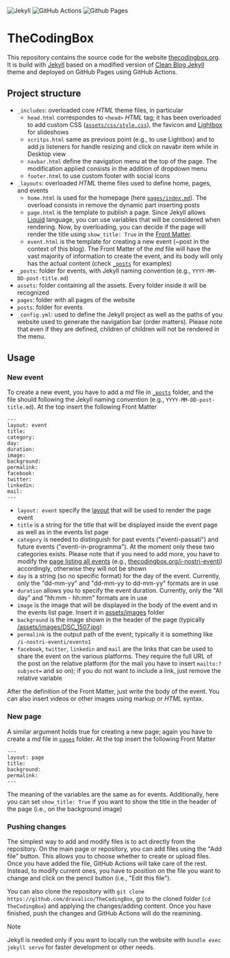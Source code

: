 ![Jekyll](https://img.shields.io/badge/Built%20with-Jekyll-blueviolet?logo=jekyll)
![GitHub Actions](https://img.shields.io/badge/github%20actions-%232671E5.svg?style=for-the-badge&logo=githubactions&logoColor=white)
![Github Pages](https://img.shields.io/badge/github%20pages-121013?style=for-the-badge&logo=github&logoColor=white)

# TheCodingBox

This repository contains the source code for the website [thecodingbox.org](https://thecodingbox.org/). It is build with [Jekyll](https://jekyllrb.com/) based on a modified version of [Clean Blog Jekyll](https://github.com/StartBootstrap/startbootstrap-clean-blog-jekyll) theme and deployed on GitHub Pages using GitHub Actions.

## Project structure

-   `_includes`: overloaded core _HTML_ theme files, in particular
    -   `head.html` correspondes to `<head>` _HTML_ tag; it has been overloaded to add custom CSS ([`assets/css/style.css`](assets/css/style.css)), the favicon and [Lightbox](https://lokeshdhakar.com/projects/lightbox2/) for slideshows
    -   `scritps.html` same as previous point (e.g., to use Lightbox) and to add _js_ listeners for handle resizing and click on navabr item while in Desktop view
    -   `navbar.html` define the navigation menu at the top of the page. The modification applied consists in the addition of dropdown menu
    -   `footer.html` to use custom footer with social icons
-   `_layouts`: overloaded _HTML_ theme files used to define home, pages, and events
    -   `home.html` is used for the homepage (here [`pages/index.md`](pages/index.md)). The overload consists in remove the dynamic part inserting posts
    -   `page.html` is the template to publish a page. Since Jekyll allows [Liquid](https://shopify.github.io/liquid/) language, you can use variables that will be considered when rendering. Now, by overloading, you can decide if the page will render the title using `show_title: True` in the [Front Matter](https://jekyllrb.com/docs/front-matter/).
    -   `event.html` is the template for creating a new event (~post in the context of this blog). The Front Matter of the _md_ file will have the vast majority of information to create the event, and its body will only has the actual content (check [`_posts`](_posts) for examples)
-   `_posts`: folder for events, with Jekyll naming convention (e.g., `YYYY-MM-DD-post-title.md`)
-   `assets`: folder containing all the assets. Every folder inside it will be recognized
-   `pages`: folder with all pages of the website
-   `posts`: folder for events
-   `_config.yml`: used to define the Jekyll project as well as the paths of you website used to generate the navigation bar (order matters). Please note that even if they are defined, children of children will not be rendered in the menu.

## Usage

### New event

To create a new event, you have to add a _md_ file in [`_posts`](_posts) folder, and the file should following the Jekyll naming convention (e.g., `YYYY-MM-DD-post-title.md`). At the top insert the following Front Matter

```
---
layout: event
title:
category:
day:
duration:
image:
background:
permalink:
facebook:
twitter:
linkedin:
mail:
---
```

-   `layout: event` specify the [layout](_layouts/event.html) that will be used to render the page event
-   `title` is a string for the title that will be displayed inside the event page as well as in the events list page
-   `category` is needed to distinguish for past events ("eventi-passati") and future events ("eventi-in-programma"). At the moment only these two categories exists. Please note that if you need to add more, you have to modify the [page listing all events](posts/index.html) (e.g., [thecodingbox.org/i-nostri-eventi](thecodingbox.org/i-nostri-eventi)) accordingly, otherwise they will not be shown
-   `day` is a string (so no specific format) for the day of the event. Currently, only the "dd-mm-yy" and "dd-mm-yy to dd-mm-yy" formats are in use
-   `duration` allows you to specify the event duration. Currently, only the "All day" and "hh:mm - hh:mm" formats are in use
-   `image` is the image that will be displayed in the body of the event and in the events list page. Insert it in [assets/images](assets/images/) folder
-   `background` is the image shown in the header of the page (typically [/assets/images/DSC_1507.jpg](/assets/images/DSC_1507.jpg))
-   `permalink` is the output path of the event; typically it is something like `/i-nostri-eventi/evento1`
-   `facebook`, `twitter`, `linkedin` and `mail` are the links that can be used to share the event on the various platforms. They require the full URL of the post on the relative platform (for the mail you have to insert `mailto:?subject=` and so on); if you do not want to include a link, just remove the relative variable

After the definition of the Front Matter, just write the body of the event. You can also insert videos or other images using markup or _HTML_ syntax.

### New page

A similar argument holds true for creating a new page; again you have to create a _md_ file in [`pages`](pages) folder. At the top insert the following Front Matter

```
---
layout: page
title:
background:
permalink:
---
```

The meaning of the variables are the same as for events. Additionally, here you can set `show_title: True` if you want to show the title in the header of the page (i.e., on the background image)

### Pushing changes

The simplest way to add and modify files is to act directly from the repository. On the main page or repository, you can add files using the "Add file" button. This allows you to choose whether to create or upload files. Once you have added the file, GitHub Actions will take care of the rest. Instead, to modify current ones, you have to position on the file you want to change and click on the pencil button (i.e., "Edit this file").

You can also clone the repository with `git clone https://github.com/dravalico/TheCodingBox`, go to the cloned folder (`cd TheCodingBox`) and applying the changes/adding content. Once you have finished, push the changes and GitHub Actions will do the reamining.

> [!NOTE]
> Jekyll is needed only if you want to locally run the website with `bundle exec jekyll serve` for faster development or other needs.
